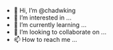 - 👋 Hi, I’m @chadwking
- 👀 I’m interested in ...
- 🌱 I’m currently learning ...
- 💞️ I’m looking to collaborate on ...
- 📫 How to reach me ...

<!---
chadwking/chadwking is a ✨ special ✨ repository because its `README.md` (this file) appears on your GitHub profile.
You can click the Preview link to take a look at your changes.
--->
